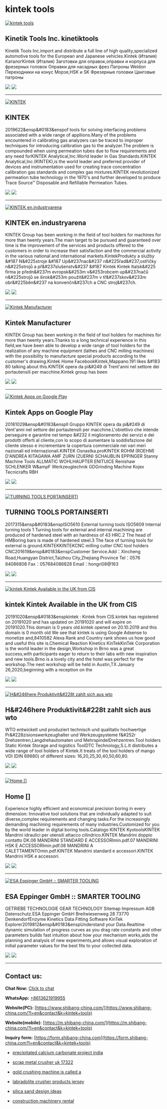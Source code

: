 # kintek tools

<a href="https://swt.shibang-china.com/?l=en&img&k=kintek+tools" target="_blank">![kintek tools](http://static.shibang-china.com/all-800x300/944.jpg)</a>

## Kinetik Tools Inc. kinetiktools
Kinetik Tools Inc.import and distribute a full line of high quality,specialized automotive tools for the European and Japanese vehicles.Kintek (Италия) КаталогKintek (Италия) Заготовки для оправок,оправки и корпуса для фрезерных головок Оправки для насадных фрез Патроны Weldon Переходники на конус Морзе,HSK и SK Фрезерные головки Цанговые патроны


<a href="https://whatsapp.shibangsoft.com/WhatsApp.php" target="_blank" title="WhatsApp">![](http://static.shibang-china.com/icon/whatsapp.png)</a> <a href="https://swt.shibang-china.com/?l=en&icon&k=kintek+tools" target="_blank">![](http://static.shibang-china.com/icon/chat-en.png)</a>

---

<a href="https://swt.shibang-china.com/?l=en&img&k=kintek+tools" target="_blank">![KINTEK](http://static.shibang-china.com/all-800x300/949.jpg)</a>

## KINTEK
2019622&ensp&#0183&enspof tools for solving interfacing problems associated with a wide range of appliions.Many of the problems encountered in calibrating gas analyzers can be traced to improper techniques for introducing calibration gas to the analyzer.The problem is compounded when using permeation tubes due to flow requirements and any need forKINTEK Analytical,Inc.World leader in Gas Standards.KINTEK Analytical,Inc.(KINTEK),is the world leader and preferred provider of devices and instrumentation used for creating trace concentration calibration gas standards and complex gas mixtures.KINTEK revolutionized permeation tube technology in the 1970's and further developed to produce Trace Source™ Disposable and Refillable Permeation Tubes.


<a href="https://whatsapp.shibangsoft.com/WhatsApp.php" target="_blank" title="WhatsApp">![](http://static.shibang-china.com/icon/whatsapp.png)</a> <a href="https://swt.shibang-china.com/?l=en&icon&k=kintek+tools" target="_blank">![](http://static.shibang-china.com/icon/chat-en.png)</a>

---

<a href="https://swt.shibang-china.com/?l=en&img&k=kintek+tools" target="_blank">![KINTEK en.industryarena](http://static.shibang-china.com/all-800x300/1344.jpg)</a>

## KINTEK en.industryarena
KINTEK Group has been working in the field of tool holders for machines for more than twenty years.The main target to be pursued and guaranteed over time is the improvement of the services and products offered to the customers in order to increase their satisfaction and the commercial activity in the various national and international markets.KintekProdukty a služby &#187 N&#225stroje &#187 Up&#237nac&#237 n&#225řad&#237,ostřičky n&#225strojů a př&#237slušenstv&#237 &#187 Kintek Kintek Italsk&#225 firma je předn&#237m evropsk&#253m v&#253robcem up&#237načů n&#225strojů se širok&#253m použit&#237m v tř&#237skov&#233m obr&#225běn&#237 na konvenčn&#237ch a CNC stroj&#237ch.


<a href="https://whatsapp.shibangsoft.com/WhatsApp.php" target="_blank" title="WhatsApp">![](http://static.shibang-china.com/icon/whatsapp.png)</a> <a href="https://swt.shibang-china.com/?l=en&icon&k=kintek+tools" target="_blank">![](http://static.shibang-china.com/icon/chat-en.png)</a>

---

<a href="https://swt.shibang-china.com/?l=en&img&k=kintek+tools" target="_blank">![Kintek Manufacturer](http://static.shibang-china.com/all-800x300/245.jpg)</a>

## Kintek Manufacturer
KINTEK Group has been working in the field of tool holders for machines for more than twenty years.Thanks to a long technical experience in this field,we have been able to develop a wide range of tool holders for the realization of any machine equipment (lathes and CNC milling machines) with the possibility to manufacture special products according to the customer's drawing.Kintek Home FacebookKintek,Mappano.191 likes &#183 80 talking about this.KINTEK opera da pi&#249 di Trent'anni nel settore dei portautensili per macchine.Kintek group has been


<a href="https://whatsapp.shibangsoft.com/WhatsApp.php" target="_blank" title="WhatsApp">![](http://static.shibang-china.com/icon/whatsapp.png)</a> <a href="https://swt.shibang-china.com/?l=en&icon&k=kintek+tools" target="_blank">![](http://static.shibang-china.com/icon/chat-en.png)</a>

---

<a href="https://swt.shibang-china.com/?l=en&img&k=kintek+tools" target="_blank">![Kintek Apps on Google Play](http://static.shibang-china.com/all-800x300/1238.jpg)</a>

## Kintek Apps on Google Play
20181029&ensp&#0183&enspIl Gruppo KINTEK opera da pi&#249 di Vent'anni nel settore dei portautensili per macchine.L'obiettivo che intende perseguire e garantire nel tempo &#232 il miglioramento dei servizi e dei prodotti offerti al cliente,con lo scopo di aumentare la soddisfazione del cliente stesso e incrementare la copertura commerciale nei vari meri nazionali ed internazionali.KINTEK Osnastka.proKINTEK ROHM (ROEHM) D'ANDREA KITAGAWA AMF ZURN (ZUERN) SCHAUBLIN EPPINGER Stanny Machine Tools ALLMATIC WOHLHAUPTER ENITUICE Renishaw SCHLENKER W&ampF Werkzeugtechnik GDGrinding Machine Kojex Tecnicrafts RBH


<a href="https://whatsapp.shibangsoft.com/WhatsApp.php" target="_blank" title="WhatsApp">![](http://static.shibang-china.com/icon/whatsapp.png)</a> <a href="https://swt.shibang-china.com/?l=en&icon&k=kintek+tools" target="_blank">![](http://static.shibang-china.com/icon/chat-en.png)</a>

---

<a href="https://swt.shibang-china.com/?l=en&img&k=kintek+tools" target="_blank">![TURNING TOOLS PORTAINSERTI](http://static.shibang-china.com/all-800x300/1180.jpg)</a>

## TURNING TOOLS PORTAINSERTI
2017315&ensp&#0183&enspISO5610 External turning tools ISO5609 Internal turning tools 1 Turning tools for external and internal machining are produced of hardened steel with an hardness of 43 HRC.2 The head of HMBoring bars is made of hardened steel.3 The face of turning tools for external is ground.KINTEKKINTEKCNC milling cutter CNC tool holders CNC201619&ensp&#0183&enspCustomer Service.Add：Xincheng Road,Huangyan District,Taizhou City,Zhejiang Province Tel：0576 84086808 Fax：057684086828 Email：hongri08@163


<a href="https://whatsapp.shibangsoft.com/WhatsApp.php" target="_blank" title="WhatsApp">![](http://static.shibang-china.com/icon/whatsapp.png)</a> <a href="https://swt.shibang-china.com/?l=en&icon&k=kintek+tools" target="_blank">![](http://static.shibang-china.com/icon/chat-en.png)</a>

---

<a href="https://swt.shibang-china.com/?l=en&img&k=kintek+tools" target="_blank">![kintek Kintek Available in the UK from CIS](http://static.shibang-china.com/all-800x300/1222.jpg)</a>

## kintek Kintek Available in the UK from CIS
20191020&ensp&#0183&enspkintek : Kintek from CIS.kintek has registered on 20191020 and has updated on 20191020 and will expire on 20191020.This domain is 0 years old.kintek opened on 20.10.2019 and this domain is 0 month old We see that kintek is using Google Adsense to monetize and,8410582 Alexa Rank and Country rank shows us how good and useful this site is.Chemical Reaction Kinetics KinTekKinTek Corporation is the world leader in the design,Workshop in Brno was a great success,with participants eager to return to their labs with new inspiration and new tools.Brno is a lovely city and the hotel was perfect for the workshop.The next workshop will be held in Austin,TX January 26,2020,beginning with a reception on the


<a href="https://whatsapp.shibangsoft.com/WhatsApp.php" target="_blank" title="WhatsApp">![](http://static.shibang-china.com/icon/whatsapp.png)</a> <a href="https://swt.shibang-china.com/?l=en&icon&k=kintek+tools" target="_blank">![](http://static.shibang-china.com/icon/chat-en.png)</a>

---

<a href="https://swt.shibang-china.com/?l=en&img&k=kintek+tools" target="_blank">![H&#246here Produktivit&#228t zahlt sich aus wto](http://static.shibang-china.com/all-800x300/223.jpg)</a>

## H&#246here Produktivit&#228t zahlt sich aus wto
WTO entwickelt und produziert technisch und qualitativ hochwertige Pr&#228zisionswerkzeughalter und Werkzeugsysteme f&#252r Drehzentren,Langdrehautomaten und MehrspindelDrehzentren.Tool holders Static Kintek Storage and logistics ToolDTC Technology,S.L.It distributes a wide range of tool holders of Kintek.It treats of the tool holders of mango VDI (DIN 69880) of different sizes: 16,20,25,30,40,50,60,80.


<a href="https://whatsapp.shibangsoft.com/WhatsApp.php" target="_blank" title="WhatsApp">![](http://static.shibang-china.com/icon/whatsapp.png)</a> <a href="https://swt.shibang-china.com/?l=en&icon&k=kintek+tools" target="_blank">![](http://static.shibang-china.com/icon/chat-en.png)</a>

---

<a href="https://swt.shibang-china.com/?l=en&img&k=kintek+tools" target="_blank">![Home []](http://static.shibang-china.com/all-800x300/293.jpg)</a>

## Home []
Experience highly efficient and economical precision boring in every dimension: Innovative tool solutions that are individually adapted to suit diverse,complex requirements and changing tasks.For the increasingly demanding machining requirements of many industries.Customized for you by the world leader in digital boring tools.Catalogo KINTEK KyotoolsKINTEK Mandrini idraulici per utensili attacco cilindrico.KINTEK Mandrini doppio contatto DK.06 MANDRINI STANDARD E ACCESSORImin.pdf.07 MANDRINI HSK E ACCESSORImin.pdf.08 MANDRINI A CALETTAMENTOmin.pdf.KINTEK Mandrini standard e accessori.KINTEK Mandrini HSK e accessori.


<a href="https://whatsapp.shibangsoft.com/WhatsApp.php" target="_blank" title="WhatsApp">![](http://static.shibang-china.com/icon/whatsapp.png)</a> <a href="https://swt.shibang-china.com/?l=en&icon&k=kintek+tools" target="_blank">![](http://static.shibang-china.com/icon/chat-en.png)</a>

---

<a href="https://swt.shibang-china.com/?l=en&img&k=kintek+tools" target="_blank">![ESA Eppinger GmbH :: SMARTER TOOLING](http://static.shibang-china.com/all-800x300/828.jpg)</a>

## ESA Eppinger GmbH :: SMARTER TOOLING
GETRIEBE TECHNOLOGIE GEAR TECHNOLOGY Sitemap Impressum AGB Datenschutz.ESA Eppinger GmbH Breitwiesenweg 28 73770 DenkendorfEnzyme Kinetics Data Fitting Software KinTek Explorer2019812&ensp&#0183&enspUnderstand your Data.Realtime dynamic simulation of progress curves as you drag rate constants and other parameters builds fast intuition about how your mechanism works,aids the planning and analysis of new experiments,and allows visual exploration of initial parameter values for the best fits to your collected data.


<a href="https://whatsapp.shibangsoft.com/WhatsApp.php" target="_blank" title="WhatsApp">![](http://static.shibang-china.com/icon/whatsapp.png)</a> <a href="https://swt.shibang-china.com/?l=en&icon&k=kintek+tools" target="_blank">![](http://static.shibang-china.com/icon/chat-en.png)</a>

---
## Contact us:

**Chat Now:** [Click to chat](https://swt.shibang-china.com?l=en&contact&k=kintek+tools)

**WhatsApp:**  [+8613621919955](https://whatsapp.shibangsoft.com/WhatsApp.php)

**Website(PC):** [https://www.shibang-china.com/](https://www.shibang-china.com/?l=en&contact&k=kintek+tools)

**Website(mobile):** [https://m.shibang-china.com/](https://m.shibang-china.com/?l=en&contact&k=kintek+tools)

**Inquiry form:** [https://form.shibang-china.com](https://form.shibang-china.com?l=en&contact&k=kintek+tools)

* [precipitated calcium carbonate project india](../111/precipitated%20calcium%20carbonate%20project%20india.md)

* [scrap metal crusher uk 17322](../116/scrap%20metal%20crusher%20uk%2017322.md)

* [gold crushing machine is called a](../114/gold%20crushing%20machine%20is%20called%20a.md)

* [labradolite crusher products jersey](../124/labradolite%20crusher%20products%20jersey.md)

* [silica sand design ideas](../115/silica%20sand%20design%20ideas.md)

* [construction machinery rental](../116/construction%20machinery%20rental.md)